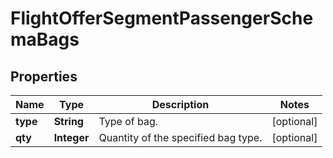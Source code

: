 # FlightOfferSegmentPassengerSchemaBags

## Properties
Name | Type | Description | Notes
------------ | ------------- | ------------- | -------------
**type** | **String** | Type of bag. |  [optional]
**qty** | **Integer** | Quantity of the specified bag type. |  [optional]
